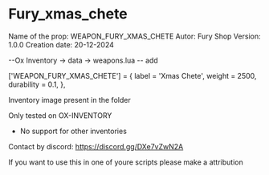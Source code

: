 # Fury_xmas_chete

Name of the prop: WEAPON_FURY_XMAS_CHETE
Autor: Fury Shop
Version: 1.0.0
Creation date: 20-12-2024

--Ox Inventory -> data -> weapons.lua
-- add

['WEAPON_FURY_XMAS_CHETE'] = {
	label = 'Xmas Chete',
	weight = 2500,
	durability = 0.1,
},

Inventory image present in the folder
 
Only tested on OX-INVENTORY
- No support for other inventories

Contact by discord: https://discord.gg/DXe7vZwN2A


If you want to use this in one of youre scripts please make a attribution


